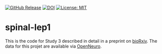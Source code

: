 [![GitHub Release](https://img.shields.io/github/v/release/eippertlab/spinal-lep1)](https://github.com/eippertlab/spinal-lep1/releases/tag/v1.0)
[![DOI](https://zenodo.org/badge/821370765.svg)](https://zenodo.org/doi/10.5281/zenodo.12658842)
[![License: MIT](https://img.shields.io/badge/License-MIT-yellow.svg)](https://opensource.org/licenses/MIT)


# spinal-lep1
This is the code for Study 3 described in detail in a preprint on [bioRxiv](https://doi.org/10.1101/2022.12.05.519148). The data for this projet are available via [OpenNeuro](https://openneuro.org/).
